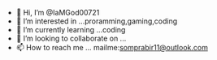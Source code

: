 - 👋 Hi, I’m @IaMGod00721
- 👀 I’m interested in ...proramming,gaming,coding
- 🌱 I’m currently learning ...coding
- 💞️ I’m looking to collaborate on ...
- 📫 How to reach me ... mailme:somprabir11@outlook.com


<!---
IaMGod00721/IaMGod00721 is a ✨ special ✨ repository because its `README.md` (this file) appears on your GitHub profile.
You can click the Preview link to take a look at your changes.
--->
